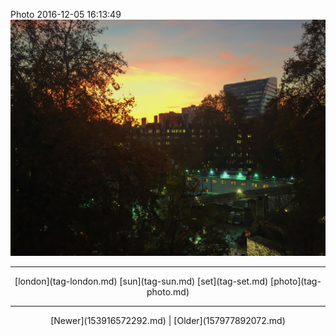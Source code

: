 <!--
title: Photo 2016-12-05 16
date: 2020-06-28T14:38:48.442Z
tags: london, sun, set, photo
-->

Photo 2016-12-05 16:13:49
![](154079674677-0.jpg)

<!--BOTTOM-POST-NAVIGATION-->
---

<center>[london](tag-london.md) [sun](tag-sun.md) [set](tag-set.md) [photo](tag-photo.md)</center>

---

<center>[Newer](153916572292.md) | [Older](157977892072.md)</center>